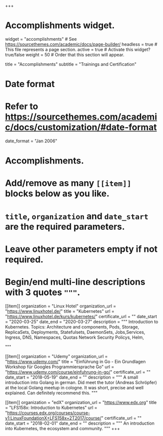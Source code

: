 +++
# Accomplishments widget.
widget = "accomplishments"  # See https://sourcethemes.com/academic/docs/page-builder/
headless = true  # This file represents a page section.
active = true  # Activate this widget? true/false
weight = 50  # Order that this section will appear.

title = "Accomplish&shy;ments"
subtitle = "Trainings and Certification"

# Date format
#   Refer to https://sourcethemes.com/academic/docs/customization/#date-format
date_format = "Jan 2006"

# Accomplishments.
#   Add/remove as many `[[item]]` blocks below as you like.
#   `title`, `organization` and `date_start` are the required parameters.
#   Leave other parameters empty if not required.
#   Begin/end multi-line descriptions with 3 quotes `"""`.

[[item]]
  organization = "Linux Hotel"
  organization_url = "https://www.linuxhotel.de/"
  title = "Kubernetes"
  url = "https://www.linuxhotel.de/kurs/kubernetes/"
  certificate_url = ""
  date_start = "2020-03-25"
  date_end = "2020-03-27"
  description = """
  Introduction to Kubernetes.
  Topics: Architecture and components, Pods, Storage, ReplicaSets, Deployments, Statefulsets, DaemonSets, Jobs,Services, Ingress, DNS, Namespaces, Quotas Network Security Policys, Helm, 
  <!-- Maybe compliant with LFS258 -->
  <!-- Maybe compliant with LFS158 -->
  """



[[item]]
  organization = "Udemy"
  organization_url = "https://www.udemy.com/"
  title = "Einführung in Go - Ein Grundlagen Workshop für Googles Programmiersprache Go"
  url = "https://www.udemy.com/course/einfuhrung-in-go/"
  certificate_url = ""
  date_start = "2018-05-19"
  date_end = ""
  description = """
  A small introduction into Golang in german.
  Did meet the tutor (Andreas Schröpfer) at the local Golang meetup in cologne.
  It was short, precise and well explained.
  Can definitely recommend this. 
  """

[[item]]
  organization = "edX"
  organization_url = "https://www.edx.org"
  title = "LFS158x: Introduction to Kubernetes"
  url = "https://courses.edx.org/courses/course-v1:LinuxFoundationX+LFS158x+2T2017/course/"
  certificate_url = ""
  date_start = "2018-02-01"
  date_end = ""
  description = """
  An introduction into Kubernetes, the ecosystem and community.
  """
+++
